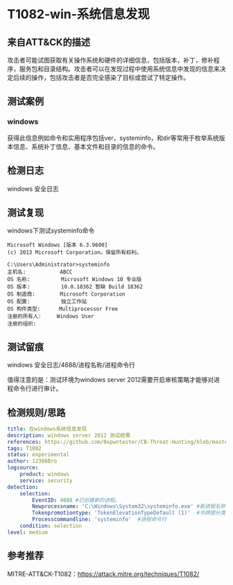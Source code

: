 # T1082-win-系统信息发现

## 来自ATT&CK的描述

攻击者可能试图获取有关操作系统和硬件的详细信息，包括版本，补丁，修补程序，服务包和目录结构。攻击者可以在发现过程中使用系统信息中发现的信息来决定后续的操作，包括攻击者是否完全感染了目标或尝试了特定操作。

## 测试案例

### windows

获得此信息例如命令和实用程序包括ver，systeminfo，和dir等常用于枚举系统版本信息、系统补丁信息、基本文件和目录的信息的命令。

## 检测日志

windows 安全日志

## 测试复现

windows下测试systeminfo命令

```dos
Microsoft Windows [版本 6.3.9600]
(c) 2013 Microsoft Corporation。保留所有权利。

C:\Users\Administrator>systeminfo
主机名:           ABCC
OS 名称:          Microsoft Windows 10 专业版
OS 版本:          10.0.18362 暂缺 Build 18362
OS 制造商:        Microsoft Corporation
OS 配置:          独立工作站
OS 构件类型:      Multiprocessor Free
注册的所有人:     Windows User
注册的组织:
```

## 测试留痕

windows 安全日志/4688/进程名称/进程命令行

值得注意的是：测试环境为windows server 2012需要开启审核策略才能够对进程命令行进行审计。

## 检测规则/思路

```yml
title: 在windows系统信息发现
description: windows server 2012 测试结果
references: https://github.com/0xpwntester/CB-Threat-Hunting/blob/master/ATT%26CK/T1082-%20systeminfo%20executions.md
tags: T1082
status: experimental
author: 12306Bro
logsource:
    product: windows
    service: security
detection:
    selection:
        EventID: 4688 #已创建新的进程。
        Newprocessname: 'C:\Windows\System32\systeminfo.exe' #新进程名称
        Tokenpromotiontype: 'TokenElevationTypeDefault (1)'  #令牌提升类型
        Processcommandline: 'systeminfo'  #进程命令行
    condition: selection
level: medium
```

## 参考推荐

MITRE-ATT&CK-T1082：https://attack.mitre.org/techniques/T1082/
